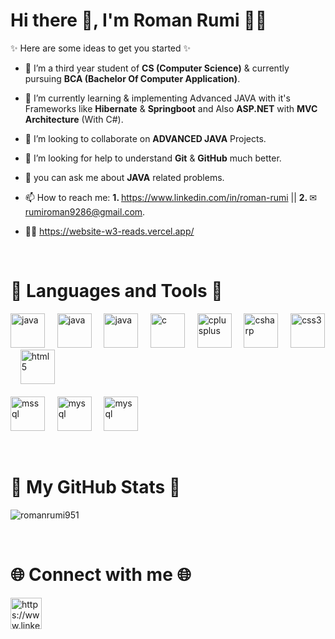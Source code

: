 <h1>Hi there 👋, I'm Roman Rumi 🙋‍♂️</h1>


<!--**<i>RomanRumi951/RomanRumi951** is a ✨ _<b>special</b>_ ✨ repository because its `README.md` (this file) appears on your GitHub profile</i>.-->

✨ Here are some ideas to get you started ✨

- 🎫 I’m a third year student of <b>CS (Computer Science)</b> & currently pursuing <b>BCA (Bachelor Of Computer Application)</b>.

- 🌱 I’m currently learning & implementing Advanced JAVA with it's Frameworks like <b>Hibernate</b> & <b>Springboot</b> and Also <b>ASP.NET</b> with <b>MVC Architecture</b> (With C#).

- 👯 I’m looking to collaborate on <b>ADVANCED JAVA</b> Projects.

- 🤔 I’m looking for help to understand <b>Git</b> & <b>GitHub</b> much better.

- 💬 you can ask me about <b>JAVA</b> related problems.

- 📫 How to reach me: <b>1. </b> <a>https://www.linkedin.com/in/roman-rumi</a> || <b>2. </b> &#x2709; rumiroman9286@gmail.com.

- 🐱‍🐉 <a>https://website-w3-reads.vercel.app/</a>

<br>
<h1>🚩 Languages and Tools 🚩</h1>
<p align="left"><a> <img src="https://brandslogos.com/wp-content/uploads/images/large/java-logo-1.png" alt="java" width="55" height="55"/> </a> &nbsp; &nbsp; <a> <img src="https://img.icons8.com/?size=256&id=17836&format=png" alt="java" width="55" height="55"/> </a> &nbsp; &nbsp; <a> <img src="https://img.icons8.com/?size=256&id=bGD8ChgdMIJV&format=png" alt="java" width="55" height="55"/> </a> &nbsp; &nbsp;  <a><img src="https://img.icons8.com/?size=512&id=40670&format=png" alt="c" width="55" height="55"/></a> &nbsp; &nbsp; <a><img src="https://img.icons8.com/?size=512&id=40669&format=png" alt="cplusplus" width="55" height="55"/> </a> &nbsp; &nbsp; <a> <img src="https://img.icons8.com/?size=512&id=45490&format=png" alt="csharp" width="55" height="55"/> </a> &nbsp; &nbsp; <a> <img src="https://img.icons8.com/?size=512&id=3BTBsJs5myRy&format=png" alt="css3" width="55" height="55"/> </a> &nbsp; &nbsp; <a> <img src="https://img.icons8.com/?size=512&id=20909&format=png" alt="html5" width="55" height="55"/> </a> &nbsp; &nbsp; <br><br> <a> <img src="https://img.icons8.com/?size=512&id=laYYF3dV0Iew&format=png" alt="mssql" width="55" height="55"/> </a> &nbsp; &nbsp; <a> <img src="https://img.icons8.com/?size=512&id=UFXRpPFebwa2&format=png" alt="mysql" width="55" height="55"/> </a>&nbsp; &nbsp; <a> <img src="https://img.icons8.com/?size=512&id=39913&format=png" alt="mysql" width="55" height="55"/> </a> </p>
<br>
<h1>🎯 My GitHub Stats 🎯</h3>
<p><img align="center" src="https://github-readme-streak-stats.herokuapp.com/?user=romanrumi951&" alt="romanrumi951" /></p>
<br>
<h1>🌐 Connect with me 🌐</h3>
<p align="left">
<a href="https://www.linkedin.com/in/roman-rumi/" target="blank"><img align="center" src="https://img.icons8.com/?size=512&id=xuvGCOXi8Wyg&format=png" alt="https://www.linkedin.com/in/roman-rumi/" height="50" width="50" /></a>
</p>
